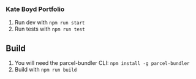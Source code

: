 ### Kate Boyd Portfolio
1. Run dev with `npm run start`
2. Run tests with `npm run test`

## Build
1. You will need the parcel-bundler CLI: `npm install -g parcel-bundler`
2. Build with `npm run build` 
